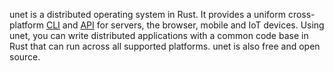 unet is a distributed operating system in Rust. It provides a uniform cross-platform [CLI](src/cli.md) and [API](src/api.md) for servers, the browser, mobile and IoT devices. Using unet, you can write distributed applications with a common code base in Rust that can run across all supported platforms. unet is also free and open source.
